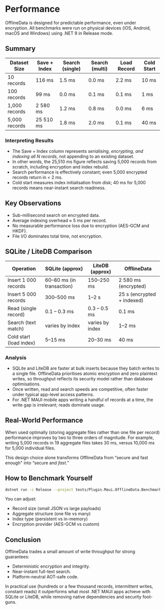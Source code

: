 # Performance

OfflineData is designed for predictable performance, even under encryption.
All benchmarks were run on physical devices (iOS, Android, macOS and Windows) using .NET 9 in Release mode.

## Summary

| Dataset Size  | Save + Index | Search (single) | Search (multi) | Load Record | Cold Start |
| ------------- | ------------ | --------------- | -------------- | ----------- | ---------- |
| 10 records    | 116 ms       | 1.5 ms          | 0.0 ms         | 2.2 ms      | 10 ms      |
| 100 records   | 99 ms        | 0.0 ms          | 0.1 ms         | 0.1 ms      | 1 ms       |
| 1,000 records | 2 580 ms     | 1.2 ms          | 0.8 ms         | 0.0 ms      | 6 ms       |
| 5,000 records | 25 510 ms    | 1.8 ms          | 2.0 ms         | 0.1 ms      | 40 ms      |

### Interpreting Results

* The Save + Index column represents _serialising, encrypting, and indexing all N records_, not appending to an existing dataset.
* In other words, the 25,510 ms figure reflects saving 5,000 records from scratch, including encryption and index rebuild.
* Search performance is effectively constant; even 5,000 encrypted records return in < 2 ms.
* Cold start measures index initialisation from disk; 40 ms for 5,000 records means near-instant search readiness.

## Key Observations

* Sub-millisecond search on encrypted data.
* Average indexing overhead ≈ 5 ms per record.
* No measurable performance loss due to encryption (AES-GCM and HKDF).
* File I/O dominates total time, not encryption.

## SQLite / LiteDB Comparison

| Operation               | SQLite (approx)           | LiteDB (approx) | OfflineData                |
| ----------------------- | ------------------------- | --------------- | -------------------------- |
| Insert 1 000 records    | 60–80 ms (in transaction) | 150–250 ms      | 2 580 ms (encrypted)       |
| Insert 5 000 records    | 300–500 ms                | 1–2 s           | 25 s (encrypted + indexed) |
| Read (single record)    | 0.1 – 0.3 ms              | 0.3 – 0.5 ms    | 0.1 ms                     |
| Search (text match)     | varies by index           | varies by index | 1–2 ms                     |
| Cold start (load index) | 5–15 ms                   | 20–30 ms        | 40 ms                      |

### Analysis

* SQLite and LiteDB are faster at bulk inserts because they batch writes to a single file.
OfflineData prioritises atomic encryption and zero plaintext writes, so throughput reflects its security model rather than database optimisations.
* Once written, read and search speeds are competitive, often faster under typical app-level access patterns.
* For .NET MAUI mobile apps writing a handful of records at a time, the write gap is irrelevant; reads dominate usage.

## Real-World Performance

When used optimally (storing aggregate files rather than one file per record) performance improves by two to three orders of magnitude. For example, writing 5,000 records in 19 aggregate files takes 30 ms, versus 10,000 ms for 5,000 individual files.

This design choice alone transforms OfflineData from “secure and fast enough" into “secure and _fast._”

## How to Benchmark Yourself

```bash
dotnet run -c Release --project tests/Plugin.Maui.OfflineData.Benchmarks
```

You can adjust:

* Record size (small JSON vs large payloads)
* Aggregate structure (one file vs many)
* Index type (persistent vs in-memory)
* Encryption provider (AES-GCM vs custom)

## Conclusion

OfflineData trades a small amount of write throughput for strong guarantees:

* Deterministic encryption and integrity.
* Near-instant full-text search.
* Platform-neutral AOT-safe code.

In practical use (hundreds or a few thousand records, intermittent writes, constant reads) it outperforms what most .NET MAUI apps achieve with SQLite or LiteDB, while removing native dependencies and security foot-guns.
